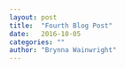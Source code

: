 ```yaml
---
layout: post
title:  "Fourth Blog Post"
date:   2016-10-05 
categories: ""
author: "Brynna Wainwright"
---
```


